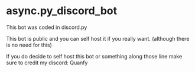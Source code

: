 # async.py_discord_bot
This bot was coded in discord.py 

This bot is public and you can self host it if you really want. (although there is no need for this)

If you do decide to self host this bot or something along those line make sure to credit my discord: Quanfy


